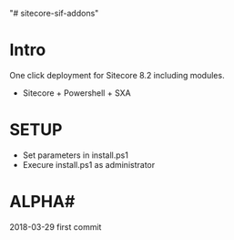 "# sitecore-sif-addons" 

# Intro

One click deployment for Sitecore 8.2 including modules.

- Sitecore + Powershell + SXA

# SETUP

- Set parameters in install.ps1 
- Execure install.ps1 as administrator

# ALPHA# 
2018-03-29 first commit